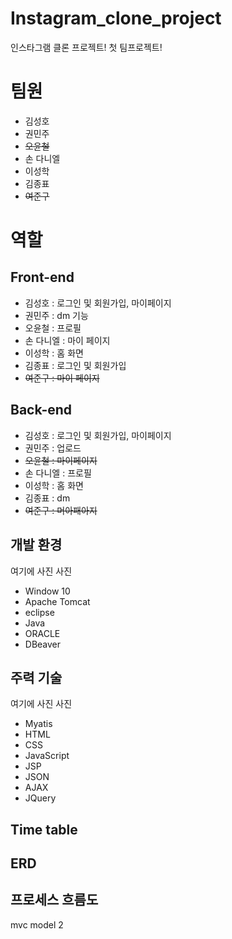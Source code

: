 # Instagram_clone_project
인스타그램 클론 프로젝트! 첫 팀프로젝트!

# 팀원
- 김성호
- 권민주
- ~~오윤철~~
- 손 다니엘
- 이성학
- 김종표
- ~~여준구~~


# 역할

## Front-end
- 김성호 : 로그인 및 회원가입, 마이페이지
- 권민주 : dm 기능
- 오윤철 : 프로필
- 손 다니엘 : 마이 페이지
- 이성학 : 홈 화면
- 김종표 : 로그인 및 회원가입
- ~~여준구 : 마이 페이지~~

## Back-end 
- 김성호 : 로그인 및 회원가입, 마이페이지
- 권민주 : 업로드
- ~~오윤철 : 마이페이지~~
- 손 다니엘 : 프로필
- 이성학 : 홈 화면
- 김종표 : dm
- ~~여준구 : 머아패아지~~

## 개발 환경

여기에 사진 사진

- Window 10
- Apache Tomcat
- eclipse
- Java
- ORACLE
- DBeaver

## 주력 기술

여기에 사진 사진

- Myatis
- HTML
- CSS
- JavaScript
- JSP
- JSON
- AJAX
- JQuery

## Time table

## ERD

## 프로세스 흐름도

mvc model 2 

